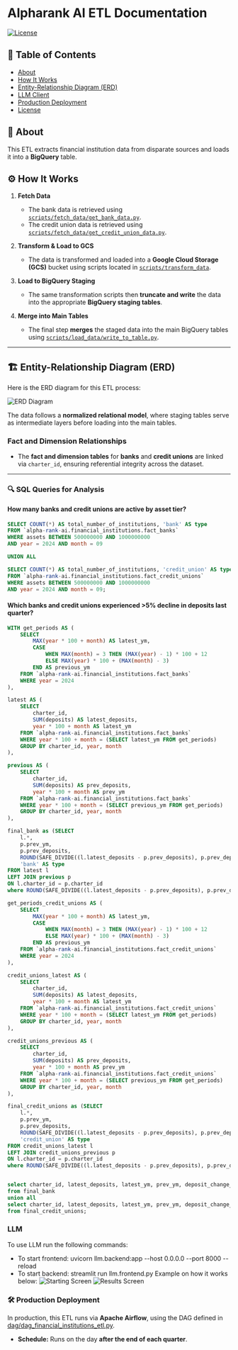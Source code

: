 # Alpharank AI ETL Documentation

[![License](https://img.shields.io/badge/License-MIT-green)](LICENSE)

## 📖 Table of Contents
- [About](#about)
- [How It Works](#how-it-works)
- [Entity-Relationship Diagram (ERD)](#entity-relationship-diagram-erd)
- [LLM Client](#llm)
- [Production Deployment](#production-deployment)
- [License](#license)


## 📌 About
This ETL extracts financial institution data from disparate sources and loads it into a **BigQuery** table.

## ⚙️ How It Works
1. **Fetch Data**  
   - The bank data is retrieved using [`scripts/fetch_data/get_bank_data.py`](scripts/fetch_data/get_bank_data.py).  
   - The credit union data is retrieved using [`scripts/fetch_data/get_credit_union_data.py`](scripts/fetch_data/get_credit_union_data.py).

2. **Transform & Load to GCS**  
   - The data is transformed and loaded into a **Google Cloud Storage (GCS)** bucket using scripts located in [`scripts/transform_data`](scripts/transform_data).

3. **Load to BigQuery Staging**  
   - The same transformation scripts then **truncate and write** the data into the appropriate **BigQuery staging tables**.

4. **Merge into Main Tables**  
   - The final step **merges** the staged data into the main BigQuery tables using [`scripts/load_data/write_to_table.py`](scripts/load_data/write_to_table.py).

---

## 🏗️ Entity-Relationship Diagram (ERD)

Here is the ERD diagram for this ETL process:

![ERD Diagram](docs/alpha-rank-ai-erd.png)

The data follows a **normalized relational model**, where staging tables serve as intermediate layers before loading into the main tables.

### **Fact and Dimension Relationships**
- The **fact and dimension tables** for **banks** and **credit unions** are linked via `charter_id`, ensuring referential integrity across the dataset.

---

### **🔍 SQL Queries for Analysis**
#### **How many banks and credit unions are active by asset tier?**
```sql
SELECT COUNT(*) AS total_number_of_institutions, 'bank' AS type
FROM `alpha-rank-ai.financial_institutions.fact_banks`
WHERE assets BETWEEN 500000000 AND 1000000000
AND year = 2024 AND month = 09

UNION ALL

SELECT COUNT(*) AS total_number_of_institutions, 'credit_union' AS type
FROM `alpha-rank-ai.financial_institutions.fact_credit_unions`
WHERE assets BETWEEN 500000000 AND 1000000000
AND year = 2024 AND month = 09;
```
#### **Which banks and credit unions experienced >5% decline in deposits last quarter?**
```sql
WITH get_periods AS (
    SELECT 
        MAX(year * 100 + month) AS latest_ym,
        CASE 
            WHEN MAX(month) = 3 THEN (MAX(year) - 1) * 100 + 12
            ELSE MAX(year) * 100 + (MAX(month) - 3)
        END AS previous_ym
    FROM `alpha-rank-ai.financial_institutions.fact_banks`
    WHERE year = 2024
),

latest AS (
    SELECT 
        charter_id, 
        SUM(deposits) AS latest_deposits, 
        year * 100 + month AS latest_ym
    FROM `alpha-rank-ai.financial_institutions.fact_banks`
    WHERE year * 100 + month = (SELECT latest_ym FROM get_periods)
    GROUP BY charter_id, year, month
),

previous AS (
    SELECT 
        charter_id, 
        SUM(deposits) AS prev_deposits, 
        year * 100 + month AS prev_ym
    FROM `alpha-rank-ai.financial_institutions.fact_banks`
    WHERE year * 100 + month = (SELECT previous_ym FROM get_periods)
    GROUP BY charter_id, year, month
),

final_bank as (SELECT 
    l.*, 
    p.prev_ym, 
    p.prev_deposits, 
    ROUND(SAFE_DIVIDE((l.latest_deposits - p.prev_deposits), p.prev_deposits) * 100, 2) AS deposit_change_pct,
    'bank' AS type
FROM latest l
LEFT JOIN previous p 
ON l.charter_id = p.charter_id
where ROUND(SAFE_DIVIDE((l.latest_deposits - p.prev_deposits), p.prev_deposits) * 100, 2) <= -5),

get_periods_credit_unions AS (
    SELECT 
        MAX(year * 100 + month) AS latest_ym,
        CASE 
            WHEN MAX(month) = 3 THEN (MAX(year) - 1) * 100 + 12
            ELSE MAX(year) * 100 + (MAX(month) - 3)
        END AS previous_ym
    FROM `alpha-rank-ai.financial_institutions.fact_credit_unions`
    WHERE year = 2024
),

credit_unions_latest AS (
    SELECT 
        charter_id, 
        SUM(deposits) AS latest_deposits, 
        year * 100 + month AS latest_ym
    FROM `alpha-rank-ai.financial_institutions.fact_credit_unions`
    WHERE year * 100 + month = (SELECT latest_ym FROM get_periods)
    GROUP BY charter_id, year, month
),

credit_unions_previous AS (
    SELECT 
        charter_id, 
        SUM(deposits) AS prev_deposits, 
        year * 100 + month AS prev_ym
    FROM `alpha-rank-ai.financial_institutions.fact_credit_unions`
    WHERE year * 100 + month = (SELECT previous_ym FROM get_periods)
    GROUP BY charter_id, year, month
),

final_credit_unions as (SELECT 
    l.*, 
    p.prev_ym, 
    p.prev_deposits, 
    ROUND(SAFE_DIVIDE((l.latest_deposits - p.prev_deposits), p.prev_deposits) * 100, 2) AS deposit_change_pct,
    'credit_union' AS type
FROM credit_unions_latest l
LEFT JOIN credit_unions_previous p 
ON l.charter_id = p.charter_id
where ROUND(SAFE_DIVIDE((l.latest_deposits - p.prev_deposits), p.prev_deposits) * 100, 2) <= -5)


select charter_id, latest_deposits, latest_ym, prev_ym, deposit_change_pct, type
from final_bank
union all 
select charter_id, latest_deposits, latest_ym, prev_ym, deposit_change_pct, type
from final_credit_unions;
```

### **LLM**
To use LLM run the following commands:
- To start frontend: uvicorn llm.backend:app --host 0.0.0.0 --port 8000 --reload
- To start backend: streamlit run llm.frontend.py
Example on how it works below:
![Starting Screen](docs/starting_screen.png)
![Results Screen](docs/results_screen.png)


### 🛠️ **Production Deployment**  
In production, this ETL runs via **Apache Airflow**, using the DAG defined in [dag/dag_financial_institutions_etl.py](dag/dag_financial_institutions_etl.py).  
- **Schedule:** Runs on the day **after the end of each quarter**.